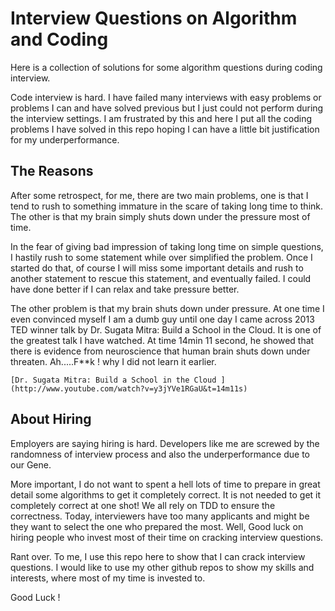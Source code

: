 # Interview Questions on Algorithm and Coding

Here is a collection of solutions for some algorithm questions during coding interview.

Code interview is hard. I have failed many interviews with easy problems or problems I can and have solved previous but I just could not perform during the interview settings. I am frustrated by this and here I put all the coding problems I have solved in this repo hoping I can have a little bit justification for my underperformance. 


## The Reasons

After some retrospect, for me, there are two main problems, one is that I tend to rush to something immature in the scare of taking long time to think. The other is that my brain simply shuts down under the pressure most of time.

In the fear of giving bad impression of taking long time on simple questions, I hastily rush to some statement while over simplified the problem. Once I started do that, of course I will miss some important details and rush to another statement to rescue this statement, and eventually failed. I could have done better if I can relax and take pressure better.

The other problem is that my brain shuts down under pressure. At one time I even convinced myself I am a dumb guy until one day I came across 2013 TED winner talk by Dr. Sugata Mitra: Build a School in the Cloud. It is one of the greatest talk I have watched. At time 14min 11 second, he showed that there is evidence from neuroscience that human brain shuts down under threaten. Ah.....F**k ! why I did not learn it earlier.

    [Dr. Sugata Mitra: Build a School in the Cloud ](http://www.youtube.com/watch?v=y3jYVe1RGaU&t=14m11s)

## About Hiring

Employers are saying hiring is hard. Developers like me are screwed by the randomness of interview process and also the underperformance due to our Gene. 

More important, I do not want to spent a hell lots of time to prepare in great detail some algorithms to get it completely correct. It is not needed to get it completely correct at one shot! We all rely on TDD to ensure the correctness. Today, interviewers have too many applicants and might be they want to select the one who prepared the most. Well, Good luck on hiring people who invest most of their time on cracking interview questions.

Rant over. To me, I use this repo here to show that I can crack interview questions. I would like to use my other github repos to show my skills and interests, where most of my time is invested to.

Good Luck !